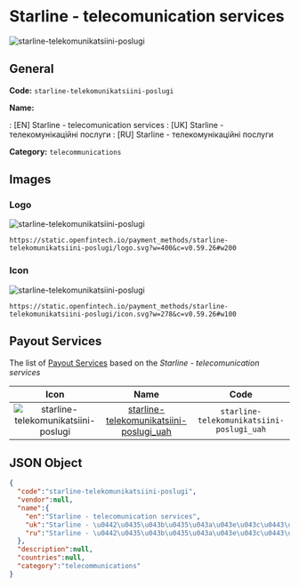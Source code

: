 
# Starline - telecomunication services 
![starline-telekomunikatsiini-poslugi](https://static.openfintech.io/payment_methods/starline-telekomunikatsiini-poslugi/logo.svg?w=400&c=v0.59.26#w200)  

## General 
**Code:** `starline-telekomunikatsiini-poslugi` 
 
**Name:** 
 
:	[EN] Starline - telecomunication services 
:	[UK] Starline - телекомунікаційні послуги 
:	[RU] Starline - телекомунікаційні послуги 
 
**Category:** `telecommunications` 
 

## Images 

### Logo 
![starline-telekomunikatsiini-poslugi](https://static.openfintech.io/payment_methods/starline-telekomunikatsiini-poslugi/logo.svg?w=400&c=v0.59.26#w200)  

```
https://static.openfintech.io/payment_methods/starline-telekomunikatsiini-poslugi/logo.svg?w=400&c=v0.59.26#w200
```  

### Icon 
![starline-telekomunikatsiini-poslugi](https://static.openfintech.io/payment_methods/starline-telekomunikatsiini-poslugi/icon.svg?w=278&c=v0.59.26#w100)  

```
https://static.openfintech.io/payment_methods/starline-telekomunikatsiini-poslugi/icon.svg?w=278&c=v0.59.26#w100
```  

## Payout Services 
 
The list of [Payout Services](/payout-services/) based on the _Starline - telecomunication services_ 

|Icon|Name|Code| 
|:---:|:---:|:---:| 
|![starline-telekomunikatsiini-poslugi](https://static.openfintech.io/payout_methods/starline-telekomunikatsiini-poslugi/icon.png?w=278&c=v0.59.26#w40) |[starline-telekomunikatsiini-poslugi_uah](/payout-services/starline-telekomunikatsiini-poslugi_uah/)|`starline-telekomunikatsiini-poslugi_uah`| 
 

## JSON Object 

```json
{
  "code":"starline-telekomunikatsiini-poslugi",
  "vendor":null,
  "name":{
    "en":"Starline - telecomunication services",
    "uk":"Starline - \u0442\u0435\u043b\u0435\u043a\u043e\u043c\u0443\u043d\u0456\u043a\u0430\u0446\u0456\u0439\u043d\u0456 \u043f\u043e\u0441\u043b\u0443\u0433\u0438",
    "ru":"Starline - \u0442\u0435\u043b\u0435\u043a\u043e\u043c\u0443\u043d\u0456\u043a\u0430\u0446\u0456\u0439\u043d\u0456 \u043f\u043e\u0441\u043b\u0443\u0433\u0438"
  },
  "description":null,
  "countries":null,
  "category":"telecommunications"
}
```  
